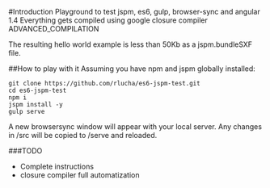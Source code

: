 #Introduction
Playground to test jspm, es6, gulp, browser-sync and angular 1.4
Everything gets compiled using google closure compiler ADVANCED_COMPILATION

The resulting hello world example is less than 50Kb as a jspm.bundleSXF file.

##How to play with it
Assuming you have npm and jspm globally installed:

```
git clone https://github.com/rlucha/es6-jspm-test.git
cd es6-jspm-test
npm i
jspm install -y
gulp serve
```

A new browsersync window will appear with your local server. Any changes in /src will be copied to /serve and reloaded.

###TODO
- Complete instructions
- closure compiler full automatization
